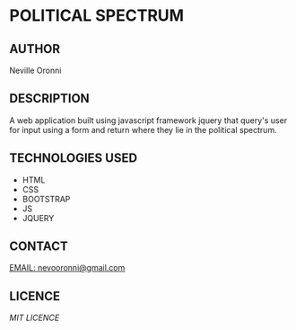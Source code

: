# POLITICAL SPECTRUM

## AUTHOR
Neville Oronni

## DESCRIPTION
A web application built using javascript framework jquery that query's user
for input using a form and return where they lie in the political spectrum.

## TECHNOLOGIES USED
* HTML
* CSS
* BOOTSTRAP
* JS
* JQUERY

## CONTACT
[EMAIL: nevooronni@gmail.com](nevooronni@gmail.com)

## LICENCE
*MIT LICENCE*
